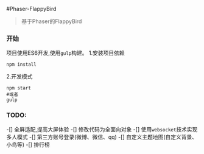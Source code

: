 #Phaser-FlappyBird
>基于Phaser的FlappyBird

### 开始
项目使用ES6开发,使用`gulp`构建。
1.安装项目依赖
```
npm install
```
2.开发模式
```
npm start
#或者
gulp
```

### TODO:
-[] 全屏适配,提高大屏体验
-[] 修改代码为全面向对象
-[] 使用`websocket`技术实现多人模式
-[] 第三方账号登录(微博、微信、qq)
-[] 自定义主题地图(自定义背景、小鸟等)
-[] 排行榜